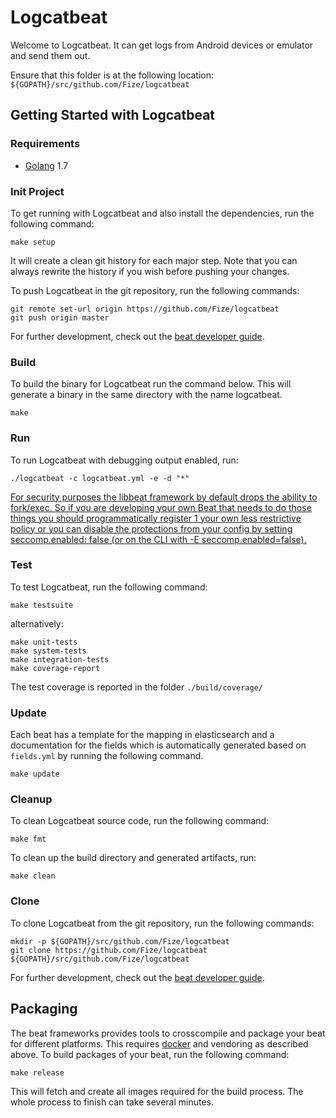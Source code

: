 # Logcatbeat

Welcome to Logcatbeat. It can get logs from Android devices or emulator and send them out.

Ensure that this folder is at the following location:
`${GOPATH}/src/github.com/Fize/logcatbeat`

## Getting Started with Logcatbeat

### Requirements

* [Golang](https://golang.org/dl/) 1.7

### Init Project
To get running with Logcatbeat and also install the
dependencies, run the following command:

```
make setup
```

It will create a clean git history for each major step. Note that you can always rewrite the history if you wish before pushing your changes.

To push Logcatbeat in the git repository, run the following commands:

```
git remote set-url origin https://github.com/Fize/logcatbeat
git push origin master
```

For further development, check out the [beat developer guide](https://www.elastic.co/guide/en/beats/libbeat/current/new-beat.html).

### Build

To build the binary for Logcatbeat run the command below. This will generate a binary
in the same directory with the name logcatbeat.

```
make
```


### Run

To run Logcatbeat with debugging output enabled, run:

```
./logcatbeat -c logcatbeat.yml -e -d "*"
```

[For security purposes the libbeat framework by default drops the ability to fork/exec. So if you are developing your own Beat that needs to do those things you should programmatically register 1 your own less restrictive policy or you can disable the protections from your config by setting seccomp.enabled: false (or on the CLI with -E seccomp.enabled=false).](https://discuss.elastic.co/t/unable-to-run-commands-using-exec-command-from-beat-linux/167360)

### Test

To test Logcatbeat, run the following command:

```
make testsuite
```

alternatively:
```
make unit-tests
make system-tests
make integration-tests
make coverage-report
```

The test coverage is reported in the folder `./build/coverage/`

### Update

Each beat has a template for the mapping in elasticsearch and a documentation for the fields
which is automatically generated based on `fields.yml` by running the following command.

```
make update
```


### Cleanup

To clean  Logcatbeat source code, run the following command:

```
make fmt
```

To clean up the build directory and generated artifacts, run:

```
make clean
```


### Clone

To clone Logcatbeat from the git repository, run the following commands:

```
mkdir -p ${GOPATH}/src/github.com/Fize/logcatbeat
git clone https://github.com/Fize/logcatbeat ${GOPATH}/src/github.com/Fize/logcatbeat
```


For further development, check out the [beat developer guide](https://www.elastic.co/guide/en/beats/libbeat/current/new-beat.html).


## Packaging

The beat frameworks provides tools to crosscompile and package your beat for different platforms. This requires [docker](https://www.docker.com/) and vendoring as described above. To build packages of your beat, run the following command:

```
make release
```

This will fetch and create all images required for the build process. The whole process to finish can take several minutes.
